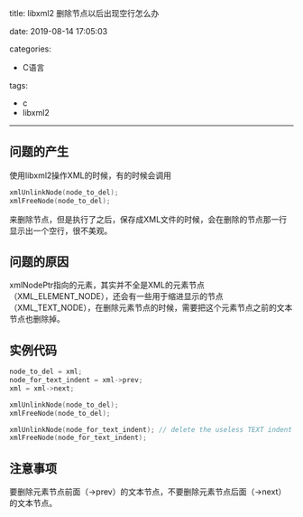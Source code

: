 title: libxml2 删除节点以后出现空行怎么办

date: 2019-08-14 17:05:03

categories:
- C语言

tags:
- c
- libxml2

---

## 问题的产生

使用libxml2操作XML的时候，有的时候会调用

```c
xmlUnlinkNode(node_to_del);
xmlFreeNode(node_to_del);
```

来删除节点，但是执行了之后，保存成XML文件的时候，会在删除的节点那一行显示出一个空行，很不美观。

<!--more-->

## 问题的原因

xmlNodePtr指向的元素，其实并不全是XML的元素节点（XML_ELEMENT_NODE），还会有一些用于缩进显示的节点（XML_TEXT_NODE），在删除元素节点的时候，需要把这个元素节点之前的文本节点也删除掉。

## 实例代码

```c
node_to_del = xml;
node_for_text_indent = xml->prev;
xml = xml->next;

xmlUnlinkNode(node_to_del);
xmlFreeNode(node_to_del);

xmlUnlinkNode(node_for_text_indent); // delete the useless TEXT indent node
xmlFreeNode(node_for_text_indent);
```

## 注意事项

要删除元素节点前面（->prev）的文本节点，不要删除元素节点后面（->next）的文本节点。
